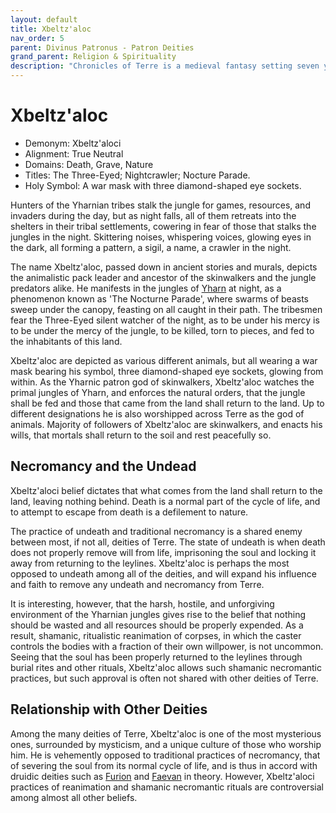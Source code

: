 ```yaml
---
layout: default
title: Xbeltz'aloc
nav_order: 5
parent: Divinus Patronus - Patron Deities
grand_parent: Religion & Spirituality
description: "Chronicles of Terre is a medieval fantasy setting seven years in the writing, currently for dungeons & dragons 5th edition."
---
```


# Xbeltz'aloc

- Demonym: Xbeltz'aloci 
- Alignment: True Neutral
- Domains: Death, Grave, Nature
- Titles: The Three-Eyed; Nightcrawler; Nocture Parade.
- Holy Symbol: A war mask with three diamond-shaped eye sockets.

Hunters of the Yharnian tribes stalk the jungle for games, resources, and invaders during the day, but as night falls, all of them retreats into the shelters in their tribal settlements, cowering in fear of those that stalks the jungles in the night. Skittering noises, whispering voices, glowing eyes in the dark, all forming a pattern, a sigil, a name, a crawler in the night. 

The name Xbeltz'aloc, passed down in ancient stories and murals, depicts the animalistic pack leader and ancestor of the skinwalkers and the jungle predators alike. He manifests in the jungles of [Yharn](../../region/Yharn) at night, as a phenomenon known as 'The Nocturne Parade', where swarms of beasts sweep under the canopy, feasting on all caught in their path. The tribesmen fear the Three-Eyed silent watcher of the night, as to be under his mercy is to be under the mercy of the jungle, to be killed, torn to pieces, and fed to the inhabitants of this land.

Xbeltz'aloc are depicted as various different animals, but all wearing a war mask bearing his symbol, three diamond-shaped eye sockets, glowing from within. As the Yharnic patron god of skinwalkers, Xbeltz'aloc watches the primal jungles of Yharn, and enforces the natural orders, that the jungle shall be fed and those that came from the land shall return to the land. Up to different designations he is also worshipped across Terre as the god of animals. Majority of followers of Xbeltz'aloc are skinwalkers, and enacts his wills, that mortals shall return to the soil and rest peacefully so.

## Necromancy and the Undead

Xbeltz'aloci belief dictates that what comes from the land shall return to the land, leaving nothing behind. Death is a normal part of the cycle of life, and to attempt to escape from death is a defilement to nature.

The practice of undeath and traditional necromancy is a shared enemy between most, if not all, deities of Terre. The state of undeath is when death does not properly remove will from life, imprisoning the soul and locking it away from returning to the leylines. Xbeltz'aloc is perhaps the most opposed to undeath among all of the deities, and will expand his influence and faith to remove any undeath and necromancy from Terre.

It is interesting, however, that the harsh, hostile, and unforgiving environment of the Yharnian jungles gives rise to the belief that nothing should be wasted and all resources should be properly expended. As a result, shamanic, ritualistic reanimation of corpses, in which the caster controls the bodies with a fraction of their own willpower, is not uncommon. Seeing that the soul has been properly returned to the leylines through burial rites and other rituals, Xbeltz'aloc allows such shamanic necromantic practices, but such approval is often not shared with other deities of Terre.

## Relationship with Other Deities

Among the many deities of Terre, Xbeltz'aloc is one of the most mysterious ones, surrounded by mysticism, and a unique culture of those who worship him. He is vehemently opposed to traditional practices of necromancy, that of severing the soul from its normal cycle of life, and is thus in accord with druidic deities such as [Furion](../maioris/Furion) and [Faevan](Faevan) in theory. However, Xbeltz'aloci practices of reanimation and shamanic necromantic rituals are controversial among almost all other beliefs.